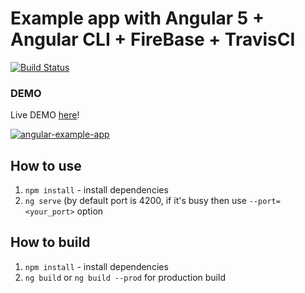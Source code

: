 # Example app with Angular 5 + Angular CLI + FireBase + TravisCI

[![Build Status](https://travis-ci.org/js2me/ng-example-app.svg?branch=master)](https://travis-ci.org/js2me/ng-example-app)

### DEMO

Live DEMO [here](https://js2me.github.io/ng-example-app/)!

[![angular-example-app](http://thumbsnap.com/i/CxRjJnIB.png?0129)](https://js2me.github.io/ng-example-app/)

## How to use

1. `npm install` - install dependencies
2. `ng serve` (by default port is 4200, if it's busy then use `--port=<your_port>` option

## How to build

1. `npm install` - install dependencies
2. `ng build` or `ng build --prod` for production build
